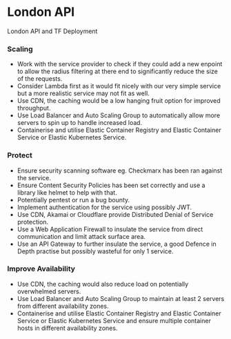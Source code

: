 # London API
London API and TF Deployment

### Scaling
* Work with the service provider to check if they could add a new enpoint to allow the radius filtering at there end to significantly reduce the size of the requests.
* Consider Lambda first as it would fit nicely with our very simple service but a more realistic service may not fit as well.
* Use CDN, the caching would be a low hanging fruit option for improved throughput.
* Use Load Balancer and Auto Scaling Group to automatically allow more servers to spin up to handle increased load.
* Containerise and utilise Elastic Container Registry and Elastic Container Service or Elastic Kubernetes Service.

### Protect
* Ensure security scanning software eg. Checkmarx has been ran against the service.
* Ensure Content Security Policies has been set correctly and use a library like helmet to help with that.
* Potentially pentest or run a bug bounty.
* Implement authentication for the service using possibly JWT.
* Use CDN, Akamai or Cloudflare provide Distributed Denial of Service protection.
* Use a Web Application Firewall to insulate the service from direct communication and limit attack surface area.
* Use an API Gateway to further insulate the service, a good Defence in Depth practise but possibly wasteful for only 1 service.

### Improve Availability
* Use CDN, the caching would also reduce load on potentially overwhelmed servers.
* Use Load Balancer and Auto Scaling Group to maintain at least 2 servers from different availability zones.
* Containerise and utilise Elastic Container Registry and Elastic Container Service or Elastic Kubernetes Service and ensure multiple container hosts in different availability zones.
